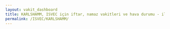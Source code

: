 ```yaml
---
layout: vakit_dashboard
title: KARLSHAMM, ISVEC için iftar, namaz vakitleri ve hava durumu - ilçe/eyalet seç
permalink: /ISVEC/KARLSHAMM/
---
```


<script type="text/javascript">
  var GLOBAL_COUNTRY = 'ISVEC';
  var GLOBAL_CITY = 'KARLSHAMM';
  var GLOBAL_STATE = '';
  var lat = 72;
  var lon = 21;
</script>
